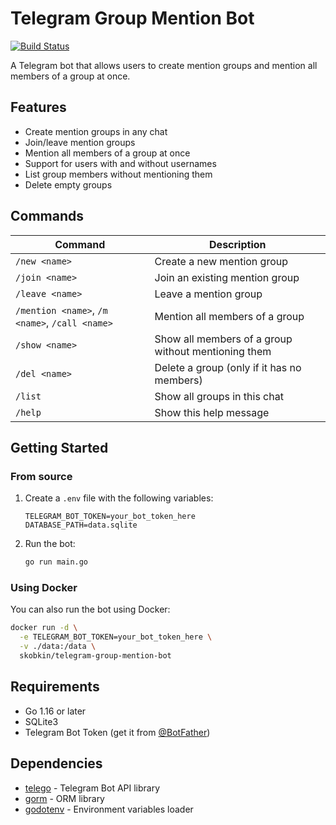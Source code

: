 # Telegram Group Mention Bot

[![Build Status](https://ci.skobk.in/api/badges/skobkin/telegram-group-mention-bot/status.svg)](https://ci.skobk.in/skobkin/telegram-group-mention-bot)

A Telegram bot that allows users to create mention groups and mention all members of a group at once.

## Features

- Create mention groups in any chat
- Join/leave mention groups
- Mention all members of a group at once
- Support for users with and without usernames
- List group members without mentioning them
- Delete empty groups

## Commands

| Command | Description |
|---------|-------------|
| `/new <name>` | Create a new mention group |
| `/join <name>` | Join an existing mention group |
| `/leave <name>` | Leave a mention group |
| `/mention <name>`, `/m <name>`, `/call <name>` | Mention all members of a group |
| `/show <name>` | Show all members of a group without mentioning them |
| `/del <name>` | Delete a group (only if it has no members) |
| `/list` | Show all groups in this chat |
| `/help` | Show this help message |

## Getting Started

### From source

1. Create a `.env` file with the following variables:
   ```
   TELEGRAM_BOT_TOKEN=your_bot_token_here
   DATABASE_PATH=data.sqlite
   ```
2. Run the bot:
   ```bash
   go run main.go
   ```

### Using Docker

You can also run the bot using Docker:

```bash
docker run -d \
  -e TELEGRAM_BOT_TOKEN=your_bot_token_here \
  -v ./data:/data \
  skobkin/telegram-group-mention-bot
```

## Requirements

- Go 1.16 or later
- SQLite3
- Telegram Bot Token (get it from [@BotFather](https://t.me/botfather))

## Dependencies

- [telego](https://github.com/mymmrac/telego) - Telegram Bot API library
- [gorm](https://gorm.io) - ORM library
- [godotenv](https://github.com/joho/godotenv) - Environment variables loader 
